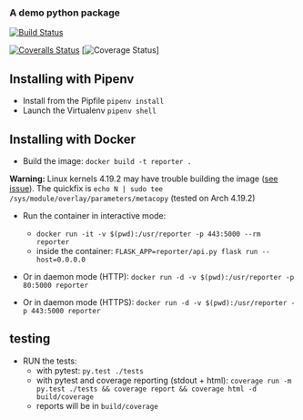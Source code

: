 ### A demo python package

[![Build Status](https://travis-ci.org/glyg/reporter.svg?branch=master)](https://travis-ci.org/glyg/reporter)

 [![Coveralls Status](https://coveralls.io/repos/github/glyg/reporter/badge.svg?branch=master)](https://coveralls.io/github/glyg/reporter?branch=master)
 [![Coverage Status](https://img.shields.io/badge)]

## Installing with Pipenv

* Install from the Pipfile `pipenv install`
* Launch the Virtualenv `pipenv shell`

## Installing with Docker

* Build the image: `docker build -t reporter .`

**Warning:** Linux kernels 4.19.2 may have trouble building the image ([see issue](https://bbs.archlinux.org/viewtopic.php?id=241866)). The quickfix is `echo N | sudo tee /sys/module/overlay/parameters/metacopy` (tested on Arch 4.19.2)

* Run the container in interactive mode: 
    - `docker run -it -v $(pwd):/usr/reporter -p 443:5000 --rm reporter`
    - inside the container: `FLASK_APP=reporter/api.py flask run --host=0.0.0.0`


* Or in daemon mode (HTTP): `docker run -d -v $(pwd):/usr/reporter -p 80:5000 reporter`
* Or in daemon mode (HTTPS): `docker run -d -v $(pwd):/usr/reporter -p 443:5000 reporter`

## testing

* RUN the tests:
    - with pytest: `py.test ./tests`
    - with pytest and coverage reporting (stdout + html): `coverage run -m py.test ./tests && coverage report && coverage html -d build/coverage`
    - reports will be in `build/coverage`
